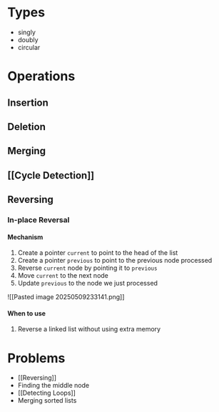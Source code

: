 # Types

- singly
- doubly 
- circular

# Operations

## Insertion
## Deletion
## Merging
## [[Cycle Detection]]

## Reversing

### In-place Reversal
#### Mechanism

1. Create a pointer `current` to point to the head of the list
2. Create a pointer `previous` to point to the previous node processed
3. Reverse `current` node by pointing it to `previous`
4. Move `current` to the next node
5. Update `previous` to the node we just processed

![[Pasted image 20250509233141.png]]

#### When to use

1. Reverse a linked list without using extra memory

# Problems

- [[Reversing]]
- Finding the middle node
- [[Detecting Loops]]
- Merging sorted lists